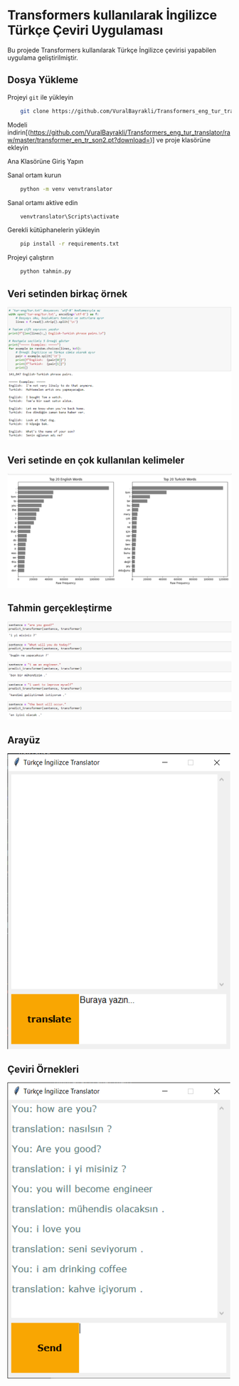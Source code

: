 
# Transformers kullanılarak İngilizce Türkçe Çeviri Uygulaması

Bu projede Transformers kullanılarak Türkçe İngilizce çevirisi yapabilen uygulama geliştirilmiştir.

## Dosya Yükleme

Projeyi `git` ile yükleyin

```bash
    git clone https://github.com/VuralBayrakli/Transformers_eng_tur_translator.git
```

Modeli indirin[(https://github.com/VuralBayrakli/Transformers_eng_tur_translator/raw/master/transformer_en_tr_son2.pt?download=)] ve proje klasörüne ekleyin

Ana Klasörüne Giriş Yapın

Sanal ortam kurun

```bash
    python -m venv venvtranslator
```

Sanal ortamı aktive edin

```bash
    venvtranslator\Scripts\activate
```

Gerekli kütüphanelerin yükleyin
```bash
    pip install -r requirements.txt
```

Projeyi çalıştırın
```bash
    python tahmin.py
```

## Veri setinden birkaç örnek

![App Screenshot](https://github.com/VuralBayrakli/Transformers_eng_tur_translator/blob/master/screenshots/ss1.png)

## Veri setinde en çok kullanılan kelimeler

![App Screenshot](https://github.com/VuralBayrakli/Transformers_eng_tur_translator/blob/master/screenshots/ss4.png)

## Tahmin gerçekleştirme

![App Screenshot](https://github.com/VuralBayrakli/Transformers_eng_tur_translator/blob/master/screenshots/ss6.png)

## Arayüz

![App Screenshot](https://github.com/VuralBayrakli/Transformers_eng_tur_translator/blob/master/screenshots/ss10.png)

## Çeviri Örnekleri

![App Screenshot](https://github.com/VuralBayrakli/Transformers_eng_tur_translator/blob/master/screenshots/ss9.png)
